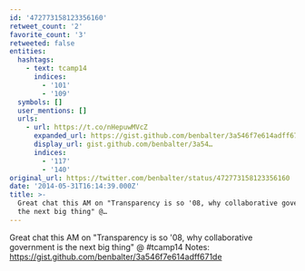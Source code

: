 ```yaml
---
id: '472773158123356160'
retweet_count: '2'
favorite_count: '3'
retweeted: false
entities:
  hashtags:
    - text: tcamp14
      indices:
        - '101'
        - '109'
  symbols: []
  user_mentions: []
  urls:
    - url: https://t.co/nHepuwMVcZ
      expanded_url: https://gist.github.com/benbalter/3a546f7e614adff671de
      display_url: gist.github.com/benbalter/3a54…
      indices:
        - '117'
        - '140'
original_url: https://twitter.com/benbalter/status/472773158123356160
date: '2014-05-31T16:14:39.000Z'
title: >-
  Great chat this AM on "Transparency is so '08, why collaborative government is
  the next big thing" @…
---
```


Great chat this AM on "Transparency is so '08, why collaborative government is the next big thing" @ #tcamp14 Notes: https://gist.github.com/benbalter/3a546f7e614adff671de